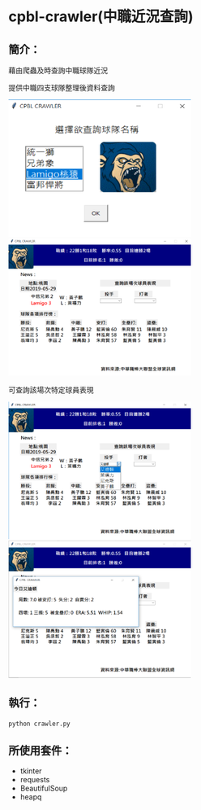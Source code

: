 # cpbl-crawler(中職近況查詢)

## 簡介：
藉由爬蟲及時查詢中職球隊近況

提供中職四支球隊整理後資料查詢

<p float="left">
  <img src="https://github.com/BruceJian43/cpbl-crawler/blob/master/asset/1.png" width="360" height="270">

  <img src="https://github.com/BruceJian43/cpbl-crawler/blob/master/asset/2.png" width="360" height="270">
</p>

可查詢該場次特定球員表現

<p float="left">
<img src="https://github.com/BruceJian43/cpbl-crawler/blob/master/asset/3.png" width="360" height="270">

<img src="https://github.com/BruceJian43/cpbl-crawler/blob/master/asset/4.png" width="360" height="270">
</p>

## 執行：
``python crawler.py``

## 所使用套件：
* tkinter
* requests
* BeautifulSoup
* heapq
